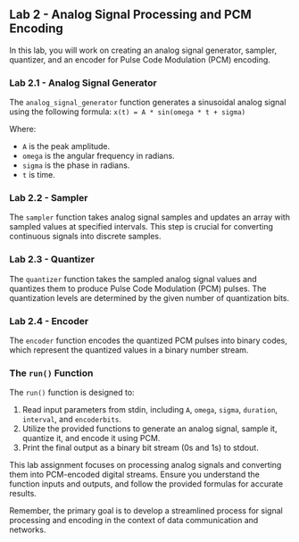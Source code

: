 ## Lab 2 - Analog Signal Processing and PCM Encoding

In this lab, you will work on creating an analog signal generator, sampler, quantizer, and an encoder for Pulse Code Modulation (PCM) encoding.

### Lab 2.1 - Analog Signal Generator

The `analog_signal_generator` function generates a sinusoidal analog signal using the following formula:
```x(t) = A * sin(omega * t + sigma)```

Where:
- `A` is the peak amplitude.
- `omega` is the angular frequency in radians.
- `sigma` is the phase in radians.
- `t` is time.

### Lab 2.2 - Sampler

The `sampler` function takes analog signal samples and updates an array with sampled values at specified intervals. This step is crucial for converting continuous signals into discrete samples.

### Lab 2.3 - Quantizer

The `quantizer` function takes the sampled analog signal values and quantizes them to produce Pulse Code Modulation (PCM) pulses. The quantization levels are determined by the given number of quantization bits.

### Lab 2.4 - Encoder

The `encoder` function encodes the quantized PCM pulses into binary codes, which represent the quantized values in a binary number stream.

### The `run()` Function

The `run()` function is designed to:
1. Read input parameters from stdin, including `A`, `omega`, `sigma`, `duration`, `interval`, and `encoderbits`.
2. Utilize the provided functions to generate an analog signal, sample it, quantize it, and encode it using PCM.
3. Print the final output as a binary bit stream (0s and 1s) to stdout.

This lab assignment focuses on processing analog signals and converting them into PCM-encoded digital streams. Ensure you understand the function inputs and outputs, and follow the provided formulas for accurate results.

Remember, the primary goal is to develop a streamlined process for signal processing and encoding in the context of data communication and networks.
